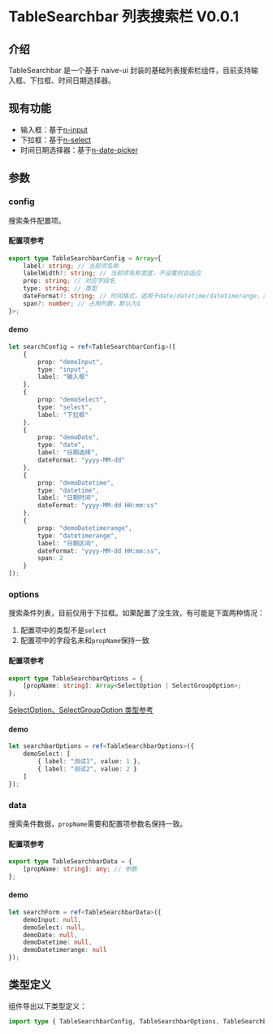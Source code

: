 # TableSearchbar 列表搜索栏 V0.0.1

## 介绍

TableSearchbar 是一个基于 naive-ui 封装的基础列表搜索栏组件，目前支持输入框、下拉框、时间日期选择器。

## 现有功能

-   输入框：基于[n-input](https://www.naiveui.com/zh-CN/light/components/input)
-   下拉框：基于[n-select](https://www.naiveui.com/zh-CN/light/components/select)
-   时间日期选择器：基于[n-date-picker](https://www.naiveui.com/zh-CN/light/components/date-picker)

## 参数

### config

搜索条件配置项。

#### 配置项参考

```typescript
export type TableSearchbarConfig = Array<{
    label: string; // 当前项名称
    labelWidth?: string; // 当前项名称宽度，不设置则自适应
    prop: string; // 对应字段名
    type: string; // 类型
    dateFormat?: string; // 时间格式，适用于date/datetime/datetimerange，如不设置，默认为时间戳
    span?: number; // 占用列数，默认为1
}>;
```

#### demo

```typescript
let searchConfig = ref<TableSearchbarConfig>([
    {
        prop: "demoInput",
        type: "input",
        label: "输入框"
    },
    {
        prop: "demoSelect",
        type: "select",
        label: "下拉框"
    },
    {
        prop: "demoDate",
        type: "date",
        label: "日期选择",
        dateFormat: "yyyy-MM-dd"
    },
    {
        prop: "demoDatetime",
        type: "datetime",
        label: "日期时间",
        dateFormat: "yyyy-MM-dd HH:mm:ss"
    },
    {
        prop: "demoDatetimerange",
        type: "datetimerange",
        label: "日期区间",
        dateFormat: "yyyy-MM-dd HH:mm:ss",
        span: 2
    }
]);
```

### options

搜索条件列表，目前仅用于下拉框。如果配置了没生效，有可能是下面两种情况：

1. 配置项中的类型不是`select`
2. 配置项中的字段名未和`propName`保持一致

#### 配置项参考

```typescript
export type TableSearchbarOptions = {
    [propName: string]: Array<SelectOption | SelectGroupOption>;
};
```

[SelectOption、SelectGroupOption 类型参考](https://www.naiveui.com/zh-CN/light/components/select#Select-Props)

#### demo

```typescript
let searchbarOptions = ref<TableSearchbarOptions>({
    demoSelect: [
        { label: "测试1", value: 1 },
        { label: "测试2", value: 2 }
    ]
});
```

### data

搜索条件数据，`propName`需要和配置项参数名保持一致。

#### 配置项参考

```typescript
export type TableSearchbarData = {
    [propName: string]: any; // 参数
};
```

#### demo

```typescript
let searchForm = ref<TableSearchbarData>({
    demoInput: null,
    demoSelect: null,
    demoDate: null,
    demoDatetime: null,
    demoDatetimerange: null
});
```

## 类型定义

组件导出以下类型定义：

```typescript
import type { TableSearchbarConfig, TableSearchbarOptions, TableSearchbarData } from "@/components/GkSearchbar";
```
